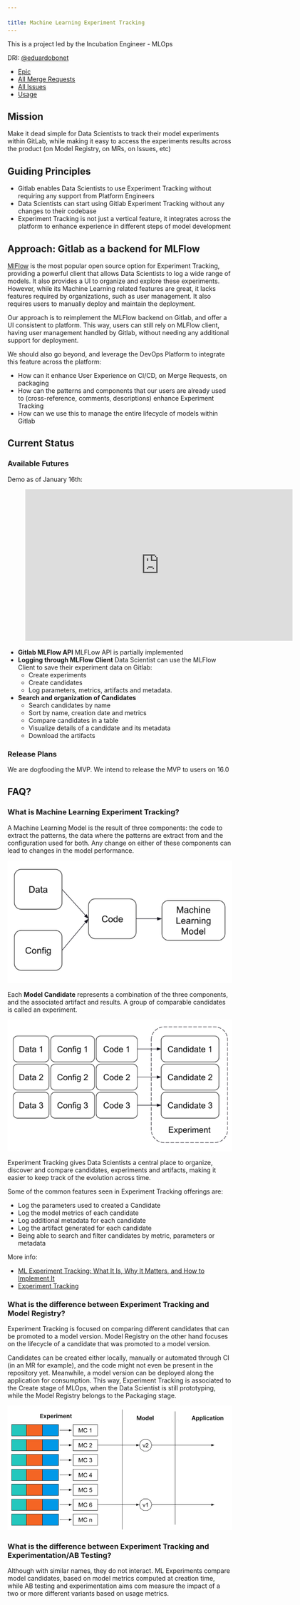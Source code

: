```yaml
---

title: Machine Learning Experiment Tracking
---
```


This is a project led by the Incubation Engineer - MLOps

DRI: [@eduardobonet](https://gitlab.com/eduardobonet)

- [Epic](https://gitlab.com/groups/gitlab-org/-/epics/8560)
- [All Merge Requests](https://gitlab.com/gitlab-org/gitlab/-/merge_requests?scope=all&state=opened&label_name[]=Model%20Experiments)
- [All Issues](https://gitlab.com/gitlab-org/gitlab/-/issues/?label_name%5B%5D=Model%20Experiments)
- [Usage](https://app.periscopedata.com/app/gitlab/1138619/Model-experiments)

## Mission

Make it dead simple for Data Scientists to track their model experiments within GitLab, while making it easy to access
the experiments results across the product (on Model Registry, on MRs, on Issues, etc)

## Guiding Principles

* Gitlab enables Data Scientists to use Experiment Tracking without requiring any support from Platform Engineers
* Data Scientists can start using Gitlab Experiment Tracking without any changes to their codebase
* Experiment Tracking is not just a vertical feature, it integrates across the platform to enhance experience in different steps of model development

## Approach: Gitlab as a backend for MLFlow

[MlFlow](https://mlflow.org/docs/latest/tracking.html) is the most popular open source option for Experiment Tracking, providing 
a powerful client that allows Data Scientists to log a wide range of models. It also provides a UI to organize and 
explore these experiments. However, while its Machine Learning related features are great, it lacks features required by 
organizations, such as user management. It also requires users to manually deploy and maintain the deployment.

Our approach is to reimplement the MLFlow backend on Gitlab, and offer a UI consistent to platform. This way, users can 
still rely on MLFlow client, having user management handled by Gitlab, without needing any additional support for 
deployment.

We should also go beyond, and leverage the DevOps Platform to integrate this feature across the platform:
- How can it enhance User Experience on CI/CD, on Merge Requests, on packaging
- How can the patterns and components that our users are already used to (cross-reference, comments, descriptions) enhance Experiment Tracking
- How can we use this to manage the entire lifecycle of models within Gitlab

## Current Status

### Available Futures

Demo as of January 16th:


<figure class="video_container">
  <iframe width="600" height="340" src="https://www.youtube.com/embed/uxweU4zT40?controls=0"  frameborder="0" allowfullscreen></iframe>
</figure>

- **Gitlab MLFlow API** MLFLow API is partially implemented
- **Logging through MLFlow Client** Data Scientist can use the MLFlow Client to save their experiment data on Gitlab: 
  - Create experiments
  - Create candidates
  - Log parameters, metrics, artifacts and metadata.
- **Search and organization of Candidates** 
  - Search candidates by name
  - Sort by name, creation date and metrics
  - Compare candidates in a table
  - Visualize details of a candidate and its metadata
  - Download the artifacts

### Release Plans

We are dogfooding the MVP. We intend to release the MVP to users on 16.0

## FAQ?

### What is Machine Learning Experiment Tracking?

A Machine Learning Model is the result of three components: the code to extract the patterns, the data where the patterns are
extract from and the configuration used for both. Any change on either of these components can lead to changes in the model 
performance.

![ML Components](img/ml_components.png)

Each **Model Candidate** represents a combination of the three components, and the associated artifact and results. A group
of comparable candidates is called an experiment.

![Experiment](img/experiment.png)

Experiment Tracking gives Data Scientists a central place to organize, discover and compare candidates, experiments 
and artifacts, making it easier to keep track of the evolution across time. 

Some of the common features seen in Experiment Tracking offerings are:
- Log the parameters used to created a Candidate
- Log the model metrics of each candidate
- Log additional metadata for each candidate
- Log the artifact generated for each candidate
- Being able to search and filter candidates by metric, parameters or metadata

More info: 
- [ML Experiment Tracking: What It Is, Why It Matters, and How to Implement It](https://neptune.ai/blog/ml-experiment-tracking)
- [Experiment Tracking](https://madewithml.com/courses/mlops/experiment-tracking/)

### What is the difference between Experiment Tracking and Model Registry?

Experiment Tracking is focused on comparing different candidates that can be promoted to a model version. Model Registry
on the other hand focuses on the lifecycle of a candidate that was promoted to a model version.

Candidates can be created either locally, manually or automated through CI (in an MR for example), 
and the code might not even be present in the repository yet. Meanwhile, a model version can be deployed along the application for consumption. 
This way, Experiment Tracking is associated to the Create stage of MLOps, when the Data Scientist is still prototyping, 
while the Model Registry belongs to the Packaging stage.

![Experiment Tracking vs Model Registry](img/exptracking_vs_model_registry.png)

### What is the difference between Experiment Tracking and Experimentation/AB Testing?

Although with similar names, they do not interact. ML Experiments compare model candidates, based on model metrics computed at 
creation time, while AB testing and experimentation aims com measure the impact of a two or more different variants based on usage
metrics.




 


